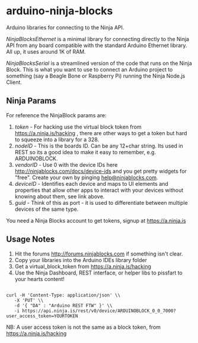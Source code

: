 arduino-ninja-blocks
====================

Arduino libraries for connecting to the Ninja API.

*NinjaBlocksEthernet* is a minimal library for connecting directly to the Ninja API from any board compatible with the standard Arduino Ethernet library. All up, it uses around 1K of RAM. 

*NinjaBlocksSerial* is a streamlined version of the code that runs on the Ninja Block. This is what you want to use to connect an Arduino project to something (say a Beagle Bone or Raspberry Pi) running the Ninja Node.js Client. 


Ninja Params
------------
For reference the NinjaBlock params are:

1. *token*  - For hacking use the virtual block token from https://a.ninja.is/hacking , there are other ways to get a token but hard to squeeze into a library for a 328.
2. *nodeID*  - This is the boards ID. Can be any 12+char string. Its used in REST so its a good idea to make it easy to remember, e.g. ARDUINOBLOCK.
3. *vendorID* - Use 0 with the device IDs here http://ninjablocks.com/docs/device-ids and you get pretty widgets for "free". Create your own by pinging help@ninjablocks.com.
4. *deviceID* - Identifies each device and maps to UI elements and properties that allow other apps to interact with your devices without knowing about them, see link above.
5. *guid* - Think of this as port - it is used to differentiate between multiple devices of the same type.
 

You need a Ninja Blocks account to get tokens, signup at https://a.ninja.is 


Usage Notes
-----------

1. Hit the forums http://forums.ninjablocks.com if something isn't clear. 
2. Copy your libraries into the Arduino IDEs library folder 
3. Get a virtual_block_token from https://a.ninja.is/hacking 
4. Use the Ninja Dashboard, REST interface, or helper libs to pissfart to your hearts content!

<code>
curl -H 'Content-Type: application/json' \\
   -X 'PUT' \\
   -d '{ "DA" : "Arduino REST FTW" }' \\
   -i https://api.ninja.is/rest/v0/device/ARDUINOBLOCK_0_0_7000?user_access_token=YOURTOKEN
</code>

NB: A user access token is not the same as a block token, from https://a.ninja.is/hacking
